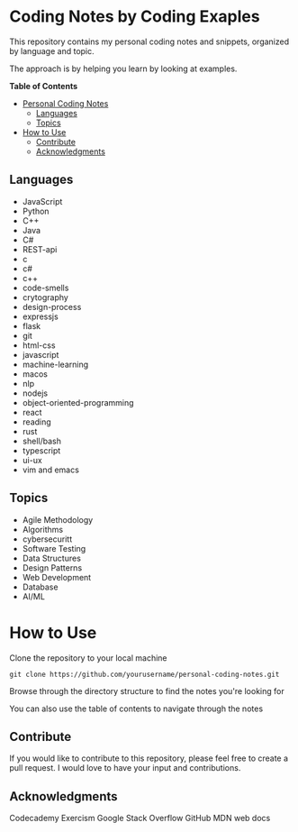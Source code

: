 # Coding Notes by Coding Exaples

This repository contains my personal coding notes and snippets, organized by language and topic.

The approach is by helping you learn by looking at examples.

<!-- markdown-toc start - Don't edit this section. Run M-x markdown-toc-refresh-toc -->
**Table of Contents**

- [Personal Coding Notes](#personal-coding-notes)
    - [Languages](#languages)
    - [Topics](#topics)
- [How to Use](#how-to-use)
    - [Contribute](#contribute)
    - [Acknowledgments](#acknowledgments)

<!-- markdown-toc end -->

## Languages
* JavaScript
* Python
* C++
* Java
* C#
* REST-api
* c
* c#
* c++
* code-smells
* crytography
* design-process
* expressjs
* flask
* git
* html-css
* javascript
* machine-learning
* macos
* nlp
* nodejs
* object-oriented-programming
* react
* reading
* rust
* shell/bash
* typescript
* ui-ux
* vim and emacs

## Topics
* Agile Methodology
* Algorithms
* cybersecuritt
* Software Testing
* Data Structures
* Design Patterns
* Web Development
* Database
* AI/ML

# How to Use
Clone the repository to your local machine
```shell
git clone https://github.com/yourusername/personal-coding-notes.git
```

Browse through the directory structure to find the notes you're looking for

You can also use the table of contents to navigate through the notes

## Contribute
If you would like to contribute to this repository, please feel free to create a pull request. I would love to have your input and contributions.

## Acknowledgments
Codecademy
Exercism
Google
Stack Overflow
GitHub
MDN web docs
